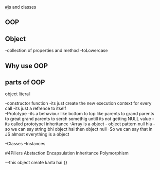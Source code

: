 #js and classes 
 
 ## OOP

 ## Object
 -collection of properties and method 
 -toLowercase


 ## Why use OOP

 ## parts of OOP 
 object literal 

-constructor function 
  -its just create the new execution context for every call
  -its just a refrence to itself  
-Prototype
   -its a behaviour like bottom to top like parents to grand parents 
    to great grand parents to serch somethig untill its not getting NULL value 
   -its called prototypel inheritance
   -Array is a object - object pattern null hia 
   -so we can say string bhi object hai then object null 
   -So we can say that in JS almost everything is a object 

-Classes
-Instances


#4Pillers
Abstaction
Encapsulation
Inheritance 
Polymorphism


--this object create karta hai {}